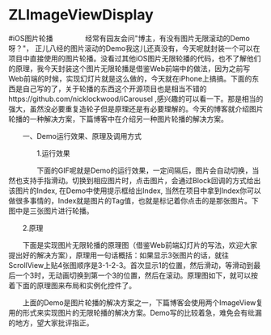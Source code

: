 # ZLImageViewDisplay
#iOS图片轮播
　　
　　经常有园友会问"博主，有没有图片无限滚动的Demo呀？"， 正儿八经的图片滚动的Demo我这儿还真没有，今天呢就封装一个可以在项目中直接使用的图片轮播。没看过其他iOS图片无限轮播的代码，也不了解他们的原理，我今天封装这个图片无限轮播是借鉴Web前端中的做法，因为之前写Web前端的时候，实现幻灯片就是这么做的，今天就在iPhone上搞搞。下面的东西是自己写的了，关于轮播的东西这个开源项目也是相当不错的https://github.com/nicklockwood/iCarousel ,感兴趣的可以看一下。那是相当的强大，虽然没必要重复造轮子但是原理还是有必要理解的。今天的博客就介绍图片轮播的一种解决方案，下篇博客中在介绍另一种图片轮播的解决方案。

　　一、Demo运行效果、原理及调用方式

　　　　1.运行效果

　　　　下面的GIF呢就是Demo的运行效果，一定间隔后，图片会自动切换，当然也支持手指滑动。切换到相应图片时，点击图片，会通过Block回调的方式给出该图片的Index, 在Demo中使用提示框给出Index, 当然在项目中拿到Index你可以做很多事情的，Index就是图片的Tag值，也就是标记着你点击的是那张图片。下图中是三张图片进行轮播。



　　2.原理

　　下面是实现图片无限轮播的原理图（借鉴Web前端幻灯片的写法，欢迎大家提出好的解决方案），原理用一句话概括：如果显示3张图片的话，就往ScrollView上贴4张图顺序是3-1-2-3。首次显示1的位置，然后滑动，等滑动到最后一个3时，无动画切换到第一个3的位置，然后在滚动。原理图如下，就可以按着下面的原理图来布局和实例化控件了。


　　上面的Demo是图片轮播的解决方案之一，下篇博客会使用两个ImageView复用的形式来实现图片的无限轮播的解决方案。Demo写的比较着急，难免会有纰漏的地方，望大家批评指正。
